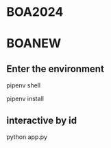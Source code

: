 # BOA2024
# BOANEW

## Enter the environment

pipenv shell

pipenv install

## interactive by id

python app.py